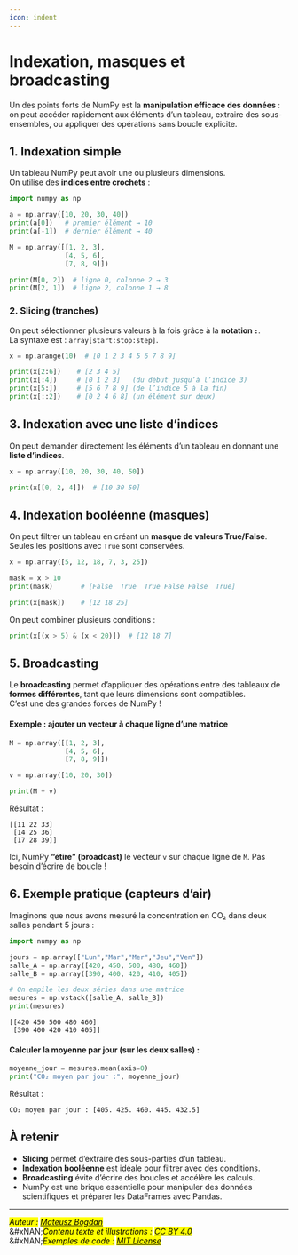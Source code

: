 ```yaml
---
icon: indent
---
```


# Indexation, masques et broadcasting

Un des points forts de NumPy est la **manipulation efficace des données** :\
on peut accéder rapidement aux éléments d’un tableau, extraire des sous-ensembles, ou appliquer des opérations sans boucle explicite.

## 1. Indexation simple

Un tableau NumPy peut avoir une ou plusieurs dimensions.\
On utilise des **indices entre crochets** :

```python
import numpy as np

a = np.array([10, 20, 30, 40])
print(a[0])   # premier élément → 10
print(a[-1])  # dernier élément → 40

M = np.array([[1, 2, 3],
              [4, 5, 6],
              [7, 8, 9]])

print(M[0, 2])  # ligne 0, colonne 2 → 3
print(M[2, 1])  # ligne 2, colonne 1 → 8
```

### 2. Slicing (tranches)

On peut sélectionner plusieurs valeurs à la fois grâce à la **notation `:`**.\
La syntaxe est : `array[start:stop:step]`.

```python
x = np.arange(10)  # [0 1 2 3 4 5 6 7 8 9]

print(x[2:6])    # [2 3 4 5]
print(x[:4])     # [0 1 2 3]   (du début jusqu’à l’indice 3)
print(x[5:])     # [5 6 7 8 9] (de l’indice 5 à la fin)
print(x[::2])    # [0 2 4 6 8] (un élément sur deux)
```

## 3. Indexation avec une liste d’indices

On peut demander directement les éléments d’un tableau en donnant une **liste d’indices**.

```python
x = np.array([10, 20, 30, 40, 50])

print(x[[0, 2, 4]])  # [10 30 50]
```

## 4. Indexation booléenne (masques)

On peut filtrer un tableau en créant un **masque de valeurs True/False**.\
Seules les positions avec `True` sont conservées.

```python
x = np.array([5, 12, 18, 7, 3, 25])

mask = x > 10
print(mask)       # [False  True  True False False  True]

print(x[mask])    # [12 18 25]
```

On peut combiner plusieurs conditions :

```python
print(x[(x > 5) & (x < 20)])  # [12 18 7]
```

## 5. Broadcasting

Le **broadcasting** permet d’appliquer des opérations entre des tableaux de **formes différentes**, tant que leurs dimensions sont compatibles.\
C’est une des grandes forces de NumPy !

#### Exemple : ajouter un vecteur à chaque ligne d’une matrice

```python
M = np.array([[1, 2, 3],
              [4, 5, 6],
              [7, 8, 9]])

v = np.array([10, 20, 30])

print(M + v)
```

Résultat :

```
[[11 22 33]
 [14 25 36]
 [17 28 39]]
```

Ici, NumPy **“étire” (broadcast)** le vecteur `v` sur chaque ligne de `M`. Pas besoin d’écrire de boucle !

## 6. Exemple pratique (capteurs d’air)

Imaginons que nous avons mesuré la concentration en CO₂ dans deux salles pendant 5 jours :

```python
import numpy as np

jours = np.array(["Lun","Mar","Mer","Jeu","Ven"])
salle_A = np.array([420, 450, 500, 480, 460])
salle_B = np.array([390, 400, 420, 410, 405])

# On empile les deux séries dans une matrice
mesures = np.vstack([salle_A, salle_B])
print(mesures)
```

```
[[420 450 500 480 460]
 [390 400 420 410 405]]
```

#### Calculer la moyenne par jour (sur les deux salles) :

```python
moyenne_jour = mesures.mean(axis=0)
print("CO₂ moyen par jour :", moyenne_jour)
```

Résultat :

```
CO₂ moyen par jour : [405. 425. 460. 445. 432.5]
```

## **À retenir**

* **Slicing** permet d’extraire des sous-parties d’un tableau.
* **Indexation booléenne** est idéale pour filtrer avec des conditions.
* **Broadcasting** évite d’écrire des boucles et accélère les calculs.
* NumPy est une brique essentielle pour manipuler des données scientifiques et préparer les DataFrames avec Pandas.

***

_<mark style="color:$info;">Auteur :</mark>_ [_<mark style="color:$info;">Mateusz Bogdan</mark>_](https://matbog.github.io/)\
&#xNAN;_<mark style="color:$info;">Contenu texte et illustrations :</mark>_ [_<mark style="color:$info;">CC BY 4.0</mark>_](https://creativecommons.org/licenses/by/4.0/)\
&#xNAN;_<mark style="color:$info;">Exemples de code :</mark>_ [_<mark style="color:$info;">MIT License</mark>_](https://opensource.org/licenses/MIT)
